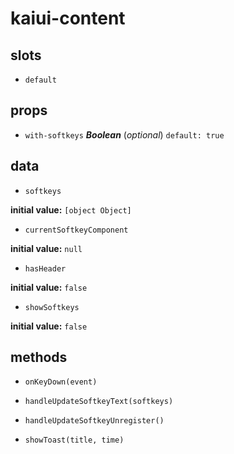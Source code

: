 # kaiui-content 

## slots 

- `default` 

## props 

- `with-softkeys` ***Boolean*** (*optional*) `default: true` 

## data 

- `softkeys` 

**initial value:** `[object Object]` 

- `currentSoftkeyComponent` 

**initial value:** `null` 

- `hasHeader` 

**initial value:** `false` 

- `showSoftkeys` 

**initial value:** `false` 

## methods 

- `onKeyDown(event)` 

- `handleUpdateSoftkeyText(softkeys)` 

- `handleUpdateSoftkeyUnregister()` 

- `showToast(title, time)` 

